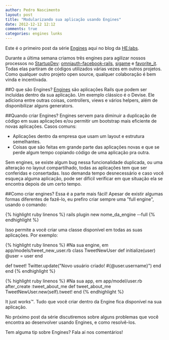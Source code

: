 ```yaml
---
author: Pedro Nascimento
layout: post
title: "Modularizando sua aplicação usando Engines"
date: 2012-12-12 12:12
comments: true
categories: engines lunks
---
```


Este é o primeiro post da série [Engines][engine_tag] aqui no blog da
[HE:labs][helabs].

Durante a última semana criamos três engines para agilizar nossos processos
no [StartupDev][startupdev]:
[omniauth-facebook-rails][omniauth_facebook_rails], [sigame][sigame] e
[favorite_it][favorite_it]. Todas elas partiram de códigos utilizados
várias vezes em outros projetos. Como qualquer outro projeto open
source, qualquer colaboração é bem vinda e incentivada.
<!-- more -->

##O que são Engines?
[Engines][engines_guide] são aplicações Rails que podem ser incluídas dentro da sua
aplicação. Um exemplo clássico é o Devise. Ele adiciona entre outras
coisas, controllers, views e vários helpers, além de disponibilizar
alguns generators.

##Quando criar Engines?
Engines servem para diminuir a duplicação de código em suas aplicações
e/ou permitir um bootstrap mais eficiente de novas aplicações. Casos
comuns:

* Aplicações dentro da empresa que usam um layout e estrutura
  semelhantes.
* Coisas que são feitas em grande parte das aplicações novas e que se
  perde algum tempo copiando código de uma aplicação pra outra.

Sem engines, se existe algum bug nessa funcionalidade duplicada, ou uma
alteração no layout compartilhado, todas as aplicações tem que ser
conferidas e consertadas. Isso demanda tempo desnecessário e caso você
esqueça alguma aplicação, pode ser difícil verificar em que situação ela
se encontra depois de um certo tempo.

##Como criar engines?
Essa é a parte mais fácil! Apesar de existir algumas formas diferentes
de fazê-lo, eu prefiro criar sempre uma "full engine", usando o comando:

{% highlight ruby linenos %}
rails plugin new nome_da_engine --full
{% endhighlight %}

Isso permite a você criar uma classe disponível em todas
as suas aplicações. Por exemplo:

{% highlight ruby linenos %}
#Na sua engine, em app/models/tweet_new_user.rb
class TweetNewUser
  def initialize(user)
   @user = user
  end

  def tweet!
   Twitter.update("Novo usuário criado! #{@user.username}")
  end
end
{% endhighlight %}

{% highlight ruby linenos %}
#Na sua app, em app/model/user.rb
after_create :tweet_about_me
def tweet_about_me
  TweetNewUser.new(self).tweet!
end
{% endhighlight %}

It just works&trade;. Tudo que você criar dentro da Engine fica
disponível na sua aplicação.

No próximo post da série discutiremos sobre alguns problemas que
você encontra ao desenvolver usando Engines, e como resolvê-los.

Tem alguma tip sobre Engines? Fala aí nos comentários!

[engine_tag]: http://helabs.com.br/blog/categories/engines/
[helabs]: http://helabs.com.br
[startupdev]: http://startupdev.com.br/
[omniauth_facebook_rails]: https://github.com/Helabs/omniauth-facebook-rails
[sigame]: https://github.com/Helabs/sigame
[favorite_it]: https://github.com/Helabs/favorite_it
[engines_guide]: http://guides.rubyonrails.org/engines.html
